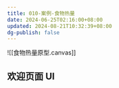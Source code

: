```yaml
---
title: 010-案例-食物热量
date: 2024-06-25T02:16:00+08:00
updated: 2024-08-21T10:32:39+08:00
dg-publish: false
---
```


![[食物热量原型.canvas]]

## 欢迎页面 UI
